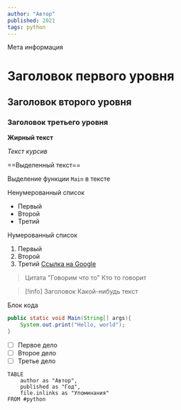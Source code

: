 ```yaml
---
author: "Автор"
published: 2021
tags: python
---
```

Мета информация
# Заголовок первого уровня
## Заголовок второго уровня
### Заголовок третьего уровня

**Жирный текст**

*Текст курсив*

==Выделенный текст==

Выделение функции `Main` в тексте

Ненумерованный список
- Первый
- Второй
- Третий

Нумерованный список
1. Первый
2. Второй
3. Третий
[Ссылка на Google](https://www.google.com/)

>Цитата "Говорим что то"
>Кто то говорит

>[!info] Заголовок
>Какой-нибудь текст

Блок кода
```java
public static void Main(String[] args){
	System.out.print("Hello, world");
}
```

- [ ] Первое дело
- [ ] Второе дело
- [ ] Третье дело

```dataview
TABLE
	author as "Автор",
	published as "Год",
	file.inlinks as "Упоминания"
FROM #python 
```
